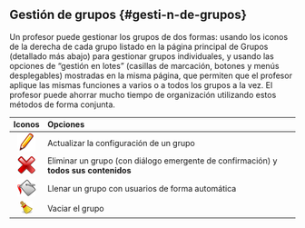 ## Gestión de grupos {#gesti-n-de-grupos}

Un profesor puede gestionar los grupos de dos formas: usando los iconos de la derecha de cada grupo listado en la página principal de Grupos (detallado más abajo) para gestionar grupos individuales, y usando las opciones de “gestión en lotes” (casillas de marcación, botones y menús desplegables) mostradas en la misma página, que permiten que el profesor aplique las mismas funciones a varios o a todos los grupos a la vez. El profesor puede ahorrar mucho tiempo de organización utilizando estos métodos de forma conjunta.

| Iconos | Opciones |
| :-: | :-- |
| <img src="../assets/graphics287.svg" width="32px" /> | Actualizar la configuración de un grupo |
| <img width="32px" src="../assets/images219.svg"/> | Eliminar un grupo (con diálogo emergente de confirmación) y **todos sus contenidos** |
| ![](../assets/images220.png) | Llenar un grupo con usuarios de forma automática |
| ![](../assets/graphics289.png) | Vaciar el grupo |